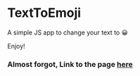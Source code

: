 # TextToEmoji

A simple JS app to change your text to 😀

Enjoy!

### Almost forgot, Link to the page [here](https://kayd33.github.io/TextToEmoji)
